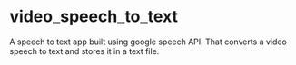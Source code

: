 # video_speech_to_text
A speech to text app built using google speech API.  That converts a video speech to text and stores it in a text file.

